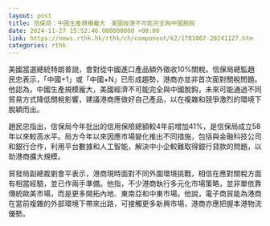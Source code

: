 ```yaml
---
layout: post
title: 信保局：中國生產規模龐大　美國經濟不可能完全與中國脫鈎
date: 2024-11-27 15:52:46.000000000 +08:00
link: https://news.rthk.hk/rthk/ch/component/k2/1781067-20241127.htm
categories: rthk
---
```


美國當選總統特朗普說，會對從中國進口產品額外徵收10%關稅。信保局總監趙民忠表示，「中國+1」或「中國+N」已形成趨勢，港商亦並非首次面對關稅問題。他認為，中國生產規模龐大，美國經濟不可能完全與中國脫鈎，未來可能通過不同貿易方式降低關稅影響，建議港商應做好自己產品，以在複雜和競爭激烈的環境下脫穎而出。

趙民忠指出，信保局今年批出的信用保險總額較4年前增加41%，是信保局成立58年以來較高水平。局方今年以來因應市場變化推出不同措施，包括與金融科技公司和銀行合作，利用平台數據和人工智能，解決中小企較難取得銀行貸款的問題，以助港商擴大規模。

貿發局副總裁劉會平表示，港商現時面對不同外圍環境挑戰，相信在應對關稅方面有相當經驗，並已作兩手準備。他指，不少港商執行多元化市場策略，並非單依靠傳統歐美市場，而是更多開拓內地、東南亞和中東市場。他說，電子商貿能為港商在當前複雜的外部環境下帶來出路，可接觸更多新興市場，港商亦應把握本港物流優勢。
